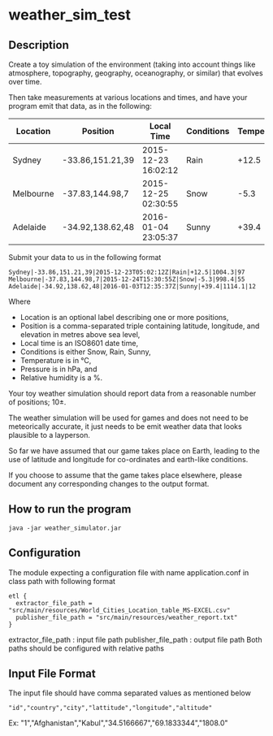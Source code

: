 # weather_sim_test

## Description 

Create a toy simulation of the environment (taking into account things like atmosphere, topography, geography, oceanography, or similar) 
that evolves over time. 

Then take measurements at various locations and times, and have your program emit that data, as in the following:

 |Location   |Position          | Local Time          |Conditions  |Temperature| Pressure | Humidity|
 |-----------|---------|---------|---------|---------|---------|------|
 |Sydney   | -33.86,151.21,39   | 2015-12-23 16:02:12   |   Rain        |+12.5     | 1010.3    |  97|
 | Melbourne| -37.83,144.98,7   |2015-12-25 02:30:55     | Snow       | -5.3        |998.4    |  55|
 |Adelaide  |-34.92,138.62,48  |2016-01-04 23:05:37     | Sunny     |  +39.4     | 1114.1     | 12|

Submit your data to us in the following format

```
Sydney|-33.86,151.21,39|2015-12-23T05:02:12Z|Rain|+12.5|1004.3|97
Melbourne|-37.83,144.98,7|2015-12-24T15:30:55Z|Snow|-5.3|998.4|55
Adelaide|-34.92,138.62,48|2016-01-03T12:35:37Z|Sunny|+39.4|1114.1|12
```

Where

-	Location is an optional label describing one or more positions,
-	Position is a comma-separated triple containing latitude, longitude, and elevation in metres above sea level,
-	Local time is an ISO8601 date time,
-	Conditions is either Snow, Rain, Sunny,
-	Temperature is in °C,
-	Pressure is in hPa, and
-	Relative humidity is a %.

Your toy weather simulation should report data from a reasonable number of positions; 10±. 

The weather simulation will be used for games and does not need to be meteorically accurate, 
it just needs to be emit weather data that looks plausible to a layperson.

So far we have assumed that our game takes place on Earth, 
leading to the use of latitude and longitude for co-ordinates and earth-like conditions. 

If you choose to assume that the game takes place elsewhere, please document any corresponding changes to the output format.

## How to run the program 

    java -jar weather_simulator.jar
    
## Configuration
The module expecting a configuration file with name application.conf in class path with following format

```
etl {
  extractor_file_path = "src/main/resources/World_Cities_Location_table_MS-EXCEL.csv"
  publisher_file_path = "src/main/resources/weather_report.txt"
}
```
extractor_file_path : input file path publisher_file_path : output file path
Both paths should be configured with relative paths

## Input File Format
The input file should have comma separated values as mentioned below

```
"id","country","city","lattitude","longitude","altitude"
```

Ex: "1","Afghanistan","Kabul","34.5166667","69.1833344","1808.0"
